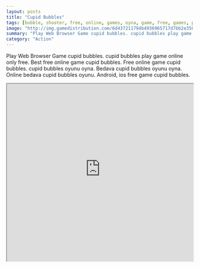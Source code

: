 ```yaml
---
layout: posts
title: "Cupid Bubbles"
tags: [bubble, shooter, free, online, games, oyna, game, free, games, play, play, games]
image: "http://img.gamedistribution.com/6d437211794b4936965717d7bb2e358e.jpg"
summary: "Play Web Browser Game cupid bubbles. cupid bubbles play game online only free. Best free online game cupid bubbles. Free online game cupid bubbles. cupid bubbles oyunu oyna. Bedava cupid bubbles oyunu oyna. Online bedava cupid bubbles oyunu. Android, ios free game cupid bubbles."
category: "Action"
---
```


Play Web Browser Game cupid bubbles. cupid bubbles play game online only free. Best free online game cupid bubbles. Free online game cupid bubbles. cupid bubbles oyunu oyna. Bedava cupid bubbles oyunu oyna. Online bedava cupid bubbles oyunu. Android, ios free game cupid bubbles.

<iframe width="100%" height="480px;" src="http://flash.gamedistribution.com?game=6d437211794b4936965717d7bb2e358e"></iframe>